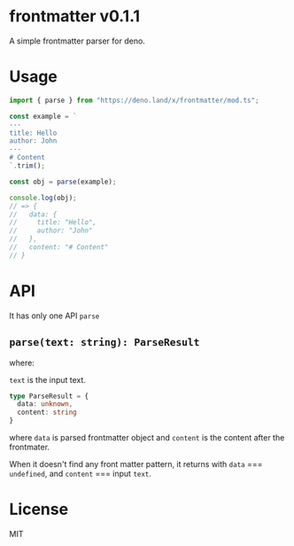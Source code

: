 # frontmatter v0.1.1

A simple frontmatter parser for deno.

# Usage

```ts
import { parse } from "https://deno.land/x/frontmatter/mod.ts";

const example = `
---
title: Hello
author: John
---
# Content
`.trim();

const obj = parse(example);

console.log(obj);
// => {
//   data: {
//     title: "Hello",
//     author: "John"
//   },
//   content: "# Content"
// }
```

# API

It has only one API `parse`

## `parse(text: string): ParseResult`

where:

`text` is the input text.

```ts
type ParseResult = {
  data: unknown,
  content: string
}
```

where `data` is parsed frontmatter object and `content` is the content after the frontmater.

When it doesn't find any front matter pattern, it returns with `data` === `undefined`, and `content` === input `text`.

# License

MIT
